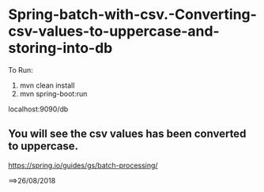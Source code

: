 # Spring-batch-with-csv.-Converting-csv-values-to-uppercase-and-storing-into-db



To Run: 

1. mvn clean install
2. mvn spring-boot:run

localhost:9090/db

You will see the csv values has been converted to uppercase.
--------------------------------------------------------------------------------------


https://spring.io/guides/gs/batch-processing/


==>26/08/2018
